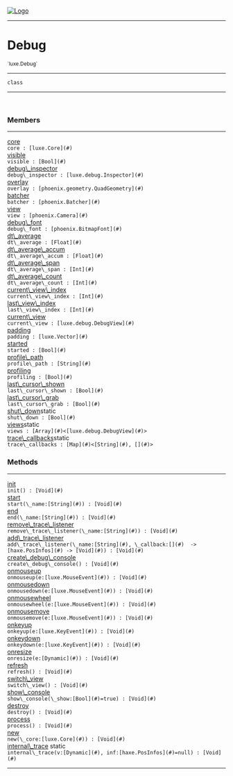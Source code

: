 
[![Logo](../../images/logo.png)](../../api/index.html)

---



<h1>Debug</h1>
<small>`luxe.Debug`</small>



---

`class`

---

&nbsp;
&nbsp;



<h3>Members</h3> <hr/><span class="member apipage">
                <a name="core"><a class="lift" href="#core">core</a></a><div class="clear"></div><code class="signature apipage">core : [luxe.Core](#)</code><br/></span>
            <span class="small_desc_flat"></span><span class="member apipage">
                <a name="visible"><a class="lift" href="#visible">visible</a></a><div class="clear"></div><code class="signature apipage">visible : [Bool](#)</code><br/></span>
            <span class="small_desc_flat"></span><span class="member apipage">
                <a name="debug_inspector"><a class="lift" href="#debug_inspector">debug\_inspector</a></a><div class="clear"></div><code class="signature apipage">debug\_inspector : [luxe.debug.Inspector](#)</code><br/></span>
            <span class="small_desc_flat"></span><span class="member apipage">
                <a name="overlay"><a class="lift" href="#overlay">overlay</a></a><div class="clear"></div><code class="signature apipage">overlay : [phoenix.geometry.QuadGeometry](#)</code><br/></span>
            <span class="small_desc_flat"></span><span class="member apipage">
                <a name="batcher"><a class="lift" href="#batcher">batcher</a></a><div class="clear"></div><code class="signature apipage">batcher : [phoenix.Batcher](#)</code><br/></span>
            <span class="small_desc_flat"></span><span class="member apipage">
                <a name="view"><a class="lift" href="#view">view</a></a><div class="clear"></div><code class="signature apipage">view : [phoenix.Camera](#)</code><br/></span>
            <span class="small_desc_flat"></span><span class="member apipage">
                <a name="debug_font"><a class="lift" href="#debug_font">debug\_font</a></a><div class="clear"></div><code class="signature apipage">debug\_font : [phoenix.BitmapFont](#)</code><br/></span>
            <span class="small_desc_flat"></span><span class="member apipage">
                <a name="dt_average"><a class="lift" href="#dt_average">dt\_average</a></a><div class="clear"></div><code class="signature apipage">dt\_average : [Float](#)</code><br/></span>
            <span class="small_desc_flat"></span><span class="member apipage">
                <a name="dt_average_accum"><a class="lift" href="#dt_average_accum">dt\_average\_accum</a></a><div class="clear"></div><code class="signature apipage">dt\_average\_accum : [Float](#)</code><br/></span>
            <span class="small_desc_flat"></span><span class="member apipage">
                <a name="dt_average_span"><a class="lift" href="#dt_average_span">dt\_average\_span</a></a><div class="clear"></div><code class="signature apipage">dt\_average\_span : [Int](#)</code><br/></span>
            <span class="small_desc_flat"></span><span class="member apipage">
                <a name="dt_average_count"><a class="lift" href="#dt_average_count">dt\_average\_count</a></a><div class="clear"></div><code class="signature apipage">dt\_average\_count : [Int](#)</code><br/></span>
            <span class="small_desc_flat"></span><span class="member apipage">
                <a name="current_view_index"><a class="lift" href="#current_view_index">current\_view\_index</a></a><div class="clear"></div><code class="signature apipage">current\_view\_index : [Int](#)</code><br/></span>
            <span class="small_desc_flat"></span><span class="member apipage">
                <a name="last_view_index"><a class="lift" href="#last_view_index">last\_view\_index</a></a><div class="clear"></div><code class="signature apipage">last\_view\_index : [Int](#)</code><br/></span>
            <span class="small_desc_flat"></span><span class="member apipage">
                <a name="current_view"><a class="lift" href="#current_view">current\_view</a></a><div class="clear"></div><code class="signature apipage">current\_view : [luxe.debug.DebugView](#)</code><br/></span>
            <span class="small_desc_flat"></span><span class="member apipage">
                <a name="padding"><a class="lift" href="#padding">padding</a></a><div class="clear"></div><code class="signature apipage">padding : [luxe.Vector](#)</code><br/></span>
            <span class="small_desc_flat"></span><span class="member apipage">
                <a name="started"><a class="lift" href="#started">started</a></a><div class="clear"></div><code class="signature apipage">started : [Bool](#)</code><br/></span>
            <span class="small_desc_flat"></span><span class="member apipage">
                <a name="profile_path"><a class="lift" href="#profile_path">profile\_path</a></a><div class="clear"></div><code class="signature apipage">profile\_path : [String](#)</code><br/></span>
            <span class="small_desc_flat"></span><span class="member apipage">
                <a name="profiling"><a class="lift" href="#profiling">profiling</a></a><div class="clear"></div><code class="signature apipage">profiling : [Bool](#)</code><br/></span>
            <span class="small_desc_flat"></span><span class="member apipage">
                <a name="last_cursor_shown"><a class="lift" href="#last_cursor_shown">last\_cursor\_shown</a></a><div class="clear"></div><code class="signature apipage">last\_cursor\_shown : [Bool](#)</code><br/></span>
            <span class="small_desc_flat"></span><span class="member apipage">
                <a name="last_cursor_grab"><a class="lift" href="#last_cursor_grab">last\_cursor\_grab</a></a><div class="clear"></div><code class="signature apipage">last\_cursor\_grab : [Bool](#)</code><br/></span>
            <span class="small_desc_flat"></span><span class="member apipage">
                <a name="shut_down"><a class="lift" href="#shut_down">shut\_down</a></a><span class="inline-block static">static</span><div class="clear"></div><code class="signature apipage">shut\_down : [Bool](#)</code><br/></span>
            <span class="small_desc_flat"></span><span class="member apipage">
                <a name="views"><a class="lift" href="#views">views</a></a><span class="inline-block static">static</span><div class="clear"></div><code class="signature apipage">views : [Array](#)&lt;[luxe.debug.DebugView](#)&gt;</code><br/></span>
            <span class="small_desc_flat"></span><span class="member apipage">
                <a name="trace_callbacks"><a class="lift" href="#trace_callbacks">trace\_callbacks</a></a><span class="inline-block static">static</span><div class="clear"></div><code class="signature apipage">trace\_callbacks : [Map](#)&lt;[String](#), [](#)&gt;</code><br/></span>
            <span class="small_desc_flat"></span>





<h3>Methods</h3> <hr/><span class="method apipage">
            <a name="init"><a class="lift" href="#init">init</a></a> <div class="clear"></div><code class="signature apipage">init() : [Void](#)</code><br/><span class="small_desc_flat"></span>
        </span>
    <span class="method apipage">
            <a name="start"><a class="lift" href="#start">start</a></a> <div class="clear"></div><code class="signature apipage">start(\_name:[String](#)<span></span>) : [Void](#)</code><br/><span class="small_desc_flat"></span>
        </span>
    <span class="method apipage">
            <a name="end"><a class="lift" href="#end">end</a></a> <div class="clear"></div><code class="signature apipage">end(\_name:[String](#)<span></span>) : [Void](#)</code><br/><span class="small_desc_flat"></span>
        </span>
    <span class="method apipage">
            <a name="remove_trace_listener"><a class="lift" href="#remove_trace_listener">remove\_trace\_listener</a></a> <div class="clear"></div><code class="signature apipage">remove\_trace\_listener(\_name:[String](#)<span></span>) : [Void](#)</code><br/><span class="small_desc_flat"></span>
        </span>
    <span class="method apipage">
            <a name="add_trace_listener"><a class="lift" href="#add_trace_listener">add\_trace\_listener</a></a> <div class="clear"></div><code class="signature apipage">add\_trace\_listener(\_name:[String](#)<span></span>, \_callback:[](#)&nbsp; -&gt; [haxe.PosInfos](#)&nbsp;-&gt; [Void](#)<span></span>) : [Void](#)</code><br/><span class="small_desc_flat"></span>
        </span>
    <span class="method apipage">
            <a name="create_debug_console"><a class="lift" href="#create_debug_console">create\_debug\_console</a></a> <div class="clear"></div><code class="signature apipage">create\_debug\_console() : [Void](#)</code><br/><span class="small_desc_flat"></span>
        </span>
    <span class="method apipage">
            <a name="onmouseup"><a class="lift" href="#onmouseup">onmouseup</a></a> <div class="clear"></div><code class="signature apipage">onmouseup(e:[luxe.MouseEvent](#)<span></span>) : [Void](#)</code><br/><span class="small_desc_flat"></span>
        </span>
    <span class="method apipage">
            <a name="onmousedown"><a class="lift" href="#onmousedown">onmousedown</a></a> <div class="clear"></div><code class="signature apipage">onmousedown(e:[luxe.MouseEvent](#)<span></span>) : [Void](#)</code><br/><span class="small_desc_flat"></span>
        </span>
    <span class="method apipage">
            <a name="onmousewheel"><a class="lift" href="#onmousewheel">onmousewheel</a></a> <div class="clear"></div><code class="signature apipage">onmousewheel(e:[luxe.MouseEvent](#)<span></span>) : [Void](#)</code><br/><span class="small_desc_flat"></span>
        </span>
    <span class="method apipage">
            <a name="onmousemove"><a class="lift" href="#onmousemove">onmousemove</a></a> <div class="clear"></div><code class="signature apipage">onmousemove(e:[luxe.MouseEvent](#)<span></span>) : [Void](#)</code><br/><span class="small_desc_flat"></span>
        </span>
    <span class="method apipage">
            <a name="onkeyup"><a class="lift" href="#onkeyup">onkeyup</a></a> <div class="clear"></div><code class="signature apipage">onkeyup(e:[luxe.KeyEvent](#)<span></span>) : [Void](#)</code><br/><span class="small_desc_flat"></span>
        </span>
    <span class="method apipage">
            <a name="onkeydown"><a class="lift" href="#onkeydown">onkeydown</a></a> <div class="clear"></div><code class="signature apipage">onkeydown(e:[luxe.KeyEvent](#)<span></span>) : [Void](#)</code><br/><span class="small_desc_flat"></span>
        </span>
    <span class="method apipage">
            <a name="onresize"><a class="lift" href="#onresize">onresize</a></a> <div class="clear"></div><code class="signature apipage">onresize(e:[Dynamic](#)<span></span>) : [Void](#)</code><br/><span class="small_desc_flat"></span>
        </span>
    <span class="method apipage">
            <a name="refresh"><a class="lift" href="#refresh">refresh</a></a> <div class="clear"></div><code class="signature apipage">refresh() : [Void](#)</code><br/><span class="small_desc_flat"></span>
        </span>
    <span class="method apipage">
            <a name="switch_view"><a class="lift" href="#switch_view">switch\_view</a></a> <div class="clear"></div><code class="signature apipage">switch\_view() : [Void](#)</code><br/><span class="small_desc_flat"></span>
        </span>
    <span class="method apipage">
            <a name="show_console"><a class="lift" href="#show_console">show\_console</a></a> <div class="clear"></div><code class="signature apipage">show\_console(\_show:[Bool](#)<span>=true</span>) : [Void](#)</code><br/><span class="small_desc_flat"></span>
        </span>
    <span class="method apipage">
            <a name="destroy"><a class="lift" href="#destroy">destroy</a></a> <div class="clear"></div><code class="signature apipage">destroy() : [Void](#)</code><br/><span class="small_desc_flat"></span>
        </span>
    <span class="method apipage">
            <a name="process"><a class="lift" href="#process">process</a></a> <div class="clear"></div><code class="signature apipage">process() : [Void](#)</code><br/><span class="small_desc_flat"></span>
        </span>
    <span class="method apipage">
            <a name="new"><a class="lift" href="#new">new</a></a> <div class="clear"></div><code class="signature apipage">new(\_core:[luxe.Core](#)<span></span>) : [Void](#)</code><br/><span class="small_desc_flat"></span>
        </span>
    <span class="method apipage">
            <a name="internal_trace"><a class="lift" href="#internal_trace">internal\_trace</a></a> <span class="inline-block static">static</span><div class="clear"></div><code class="signature apipage">internal\_trace(v:[Dynamic](#)<span></span>, inf:[haxe.PosInfos](#)<span>=null</span>) : [Void](#)</code><br/><span class="small_desc_flat"></span>
        </span>
    





---

&nbsp;
&nbsp;
&nbsp;
&nbsp;